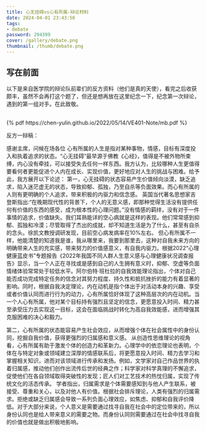 ```yaml
---
title: 心无挂碍vs心有所属-辩论材料
date: 2024-04-01 23:43:58
tags:
- debate
password: 294399
cover: /gallery/debate.png
thumbnail: /thumb/debate.png
---
```


## 写在前面

以下是来自医学院的辩论队前辈们的反方资料（他们是真的天使），看完之后收获颇丰，虽然不会再打这个题了，但还是想再放在这里纪念一下，纪念第一次辩论，遇到的第一组对手。在此致敬。

<br>
{% pdf https://chen-yulin.github.io/2022/05/14/VE401-Note/mb.pdf %}
<br>

反方一辩稿：

感谢主席，问候在场各位
心有所属的人生是指对某种事物，情感，目标有深度投入和执着追求的状态。“心无挂碍”最早源于佛教《心经》，值得是不被外物所束缚，内心没有牵挂，可以接受失去任何一样东西。我方认为，比较哪种人生更值得要看何者更能促进个人内在成长、实现价值，更好地应对人生的挑战与困难。给予此，我方展开以下论述：
第一，心无挂碍的状态容易产生价值倾向淡漠，缺乏追求，陷入迷茫虚无的状态，导致抑郁、孤独，乃至自杀等负面效果。而心有所属的人则有更明确的个人追求，带来积极的内驱力和信念感。
英国当代著名思想家吉登斯指出:“在晚期现代性的背景下，个人的无意义感，即那种觉得生活没有提供任何有价值的东西的感受，成为根本性的心理问题。”没有情感的羁绊，没有对于一件事情的追求，价值缺失。我们耳熟能详的空心病就是这样的表现。他们常常感到抑郁、孤独和冷漠；尽管取得了杰出的成就，却不知道生活是为了什么，甚至有自杀的念头。徐凯文教授调研发现，目前空心病发病率在10%左右。
但心有所属不一样，他能清楚的知道我是谁，我从哪里来，我要到那里去，这种对自我未来方向的明确带来人生的充实感，带来努力的价值感意义，有自我内驱力。根据2022“心理健康蓝皮书”专题报告《2022年我国不同人群人生意义感与心理健康状况调查报告》显示，当一个人正在寻找或是感到自己的人生拥有意义时，抑郁、空虚等负面情绪体验常常处于较低水平。阿尔伯特·班杜拉的自我效能理论指出，个体对自己能否成功完成特定任务的信念对其努力程度、持久性和抵抗挫折的能力有着显著的影响。同时，根据自我决定理论，内在动机是指个体出于对活动本身的兴趣、享受或者价值认同而进行行为的动力，心有所属恰好体现了这种高层次的内在动机。当一个人心有所属，他对某个目标持有强烈且坚定的信念，更愿意投入时间、精力甚至承受压力去实现这一目标，这会在面临挑战时转化为高自我效能感，进而增强其克服困难的决心和毅力。

第二，心有所属的状态能容易产生社会效应，从而增强个体在社会属性中的身份认同，挖掘自我价值，获得更强烈的归属感和意义感。
从创造性思维理论的视角看，心有所属有助于激发个体的创造力和革新力。心理学中的依恋理论也表明，个体在与特定对象或领域建立深厚的情感联系后，将更愿意投入时间、精力去学习和掌握相关知识，进而对该领域进行传承和发扬。例如，文学家对自己作品世界的执着归属感，推动他们创作出流传后世的经典之作；科学家对科学真理的不懈追求，促使他们在各自领域取得突破性的发现；匠人们对工艺技术的热忱归属，实现了传统文化的活态传承。
学者指出，归属需求是个体需要感知到与他人产生联系，被接受、尊重和关心，以及对他人有价值。根据社会排斥理论，人类有强烈的归属需求。拒绝或缺乏归属感会导致一系列负面心理效应，如焦虑、抑郁和自我评价降低。对于大部分来说，个人意义是需要通过找寻自我在社会中的定位带来的，所以身份认同也是给人带来意义的需要之物。而身份认同则需要通过在社会中找寻自我的价值也就是做出积极地影响。

